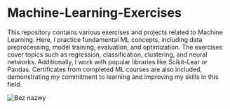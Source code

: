 # Machine-Learning-Exercises
This repository contains various exercises and projects related to Machine Learning. Here, I practice fundamental ML concepts, including data preprocessing, model training, evaluation, and optimization. The exercises cover topics such as regression, classification, clustering, and neural networks. Additionally, I work with popular libraries like Scikit-Lear or Pandas. Certificates from completed ML courses are also included, demonstrating my commitment to learning and improving my skills in this field.

![Bez nazwy](https://github.com/user-attachments/assets/f807c432-3741-4d68-b66d-d547853af1ea)

